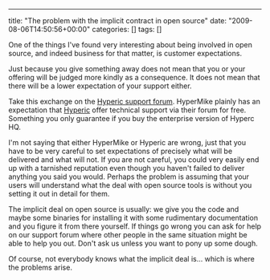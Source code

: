 ---
title: "The problem with the implicit contract in open source"
date: "2009-08-06T14:50:56+00:00"
categories: []
tags: []

One of the things I've found very interesting about being involved in open source, and indeed business for that matter, is customer expectations.

Just because you give something away does not mean that you or your offering will be judged more kindly as a consequence. It does not mean that there will be a lower expectation of your support either.

Take this exchange on the <a href="http://forums.hyperic.com/jiveforums/thread.jspa?messageID=27808&amp;tstart=0#27808">Hyperic support forum</a>. HyperMike plainly has an expectation that <a href="http://www.hyperic.com/">Hyperic</a> offer technical support via their forum for free. Something  you only guarantee if you buy the enterprise version of Hyperc HQ.

I'm not saying that either HyperMike or Hyperic are wrong, just that you have to be very careful to set expectations of precisely what will be delivered and what will not. If you are not careful, you could very easily end up with a tarnished reputation  even though you haven't failed to deliver anything you said you would. Perhaps the problem is assuming that your users will understand what the deal with open source tools is without you setting it out in detail for them.

The implicit deal on open source is usually: we give you the code and maybe some binaries for installing it with some rudimentary documentation and you  figure it from there yourself. If things go wrong you can ask for help on our support forum where other people in the same situation might be able to help you out. Don't ask us unless you want to pony up some dough.

Of course, not everybody knows what the implicit deal is... which is where the problems arise.
